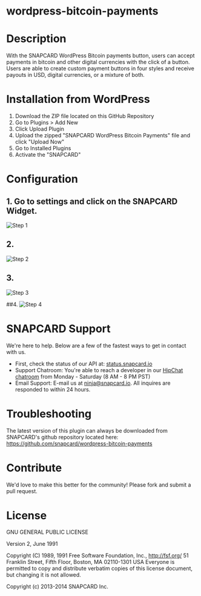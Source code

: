 wordpress-bitcoin-payments
==========================

# Description

With the SNAPCARD WordPress Bitcoin payments button, users can accept payments in bitcoin and other digital currencies with the click of a button. Users are able to create custom payment buttons in four styles and receive payouts in USD, digital currencies, or a mixture of both.


# Installation from WordPress

1. Download the ZIP file located on this GitHub Repository
2. Go to Plugins > Add New
3. Click Upload Plugin
4. Upload the zipped "SNAPCARD WordPress Bitcoin Payments" file and click "Upload Now"
5. Go to Installed Plugins
6. Activate the "SNAPCARD"

# Configuration

## 1. Go to settings and click on the SNAPCARD Widget.
![Step 1](http://bookmarklet.snapcard.io/img/steps/step1.png)

## 2. 
![Step 2](http://bookmarklet.snapcard.io/img/steps/step2.png)

## 3.
![Step 3](http://bookmarklet.snapcard.io/img/steps/step3.png)

##4. 
![Step 4](http://bookmarklet.snapcard.io/img/steps/step4.png)

# SNAPCARD Support 

We're here to help. Below are a few of the fastest ways to get in contact with us.

* First, check the status of our API at: [status.snapcard.io](status.snapcard.io)
* Support Chatroom: You're able to reach a developer in our [HipChat chatroom](https://www.hipchat.com/gG5fThjMQ) from Monday - Saturday (8 AM - 8 PM PST)
* Email Support: E-mail us at [ninja@snapcard.io](mailto:ninja@snapcard.io). All inquires are responded to within 24 hours.

# Troubleshooting

The latest version of this plugin can always be downloaded from SNAPCARD's github repository located here: https://github.com/snapcard/wordpress-bitcoin-payments

# Contribute

We'd love to make this better for the community! Please fork and submit a pull request.

# License

GNU GENERAL PUBLIC LICENSE

Version 2, June 1991

Copyright (C) 1989, 1991 Free Software Foundation, Inc., <http://fsf.org/>
51 Franklin Street, Fifth Floor, Boston, MA 02110-1301 USA
Everyone is permitted to copy and distribute verbatim copies
of this license document, but changing it is not allowed.

Copyright (c) 2013-2014 SNAPCARD Inc.
